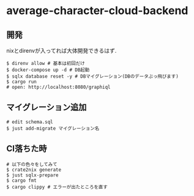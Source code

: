 # average-character-cloud-backend

## 開発
nixとdirenvが入ってれば大体開発できるはず.

```
$ direnv allow # 基本は初回だけ
$ docker-compose up -d # DB起動
$ sqlx database reset -y # DBマイグレーション(DBのデータぶっ飛びます)
$ cargo run
# open: http://localhost:8080/graphiql
```

## マイグレーション追加

```
# edit schema.sql
$ just add-migrate マイグレーション名
```

## CI落ちた時

```
# 以下の色々をしてみて
$ crate2nix generate
$ just sqlx-prepare
$ cargo fmt
$ cargo clippy # エラーが出たところを直す
```
